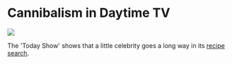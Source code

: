 # Cannibalism in Daytime TV

![](http://westkarana.com/images/recipe.png)

The 'Today Show' shows that a little celebrity goes a long way in its [recipe search](http://msnbc.msn.com/id/4482132/).
